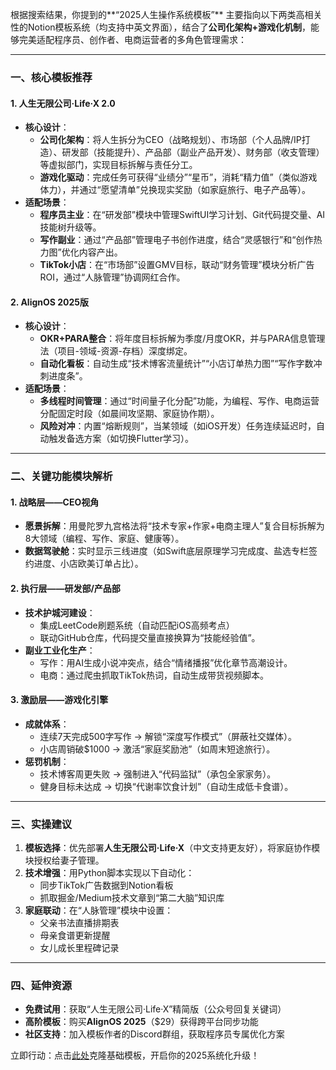 根据搜索结果，你提到的**“2025人生操作系统模板”** 主要指向以下两类高相关性的Notion模板系统（均支持中英文界面），结合了**公司化架构+游戏化机制**，能够完美适配程序员、创作者、电商运营者的多角色管理需求：

---

### **一、核心模板推荐**
#### **1. 人生无限公司·Life·X 2.0** 
- **核心设计**：  
  - **公司化架构**：将人生拆分为CEO（战略规划）、市场部（个人品牌/IP打造）、研发部（技能提升）、产品部（副业产品开发）、财务部（收支管理）等虚拟部门，实现目标拆解与责任分工。
  - **游戏化驱动**：完成任务可获得“业绩分”“星币”，消耗“精力值”（类似游戏体力），并通过“愿望清单”兑换现实奖励（如家庭旅行、电子产品等）。
- **适配场景**：  
  - **程序员主业**：在“研发部”模块中管理SwiftUI学习计划、Git代码提交量、AI技能树升级等。
  - **写作副业**：通过“产品部”管理电子书创作进度，结合“灵感银行”和“创作热力图”优化内容产出。
  - **TikTok小店**：在“市场部”设置GMV目标，联动“财务管理”模块分析广告ROI，通过“人脉管理”协调网红合作。

#### **2. AlignOS 2025版** 
- **核心设计**：  
  - **OKR+PARA整合**：将年度目标拆解为季度/月度OKR，并与PARA信息管理法（项目-领域-资源-存档）深度绑定。
  - **自动化看板**：自动生成“技术博客流量统计”“小店订单热力图”“写作字数冲刺进度条”。
- **适配场景**：  
  - **多线程时间管理**：通过“时间量子化分配”功能，为编程、写作、电商运营分配固定时段（如晨间攻坚期、家庭协作期）。
  - **风险对冲**：内置“熔断规则”，当某领域（如iOS开发）任务连续延迟时，自动触发备选方案（如切换Flutter学习）。

---

### **二、关键功能模块解析**
#### **1. 战略层——CEO视角** 
- **愿景拆解**：用曼陀罗九宫格法将“技术专家+作家+电商主理人”复合目标拆解为8大领域（编程、写作、家庭、健康等）。
- **数据驾驶舱**：实时显示三线进度（如Swift底层原理学习完成度、盐选专栏签约进度、小店欧美订单占比）。

#### **2. 执行层——研发部/产品部** 
- **技术护城河建设**：  
  - 集成LeetCode刷题系统（自动匹配iOS高频考点）  
  - 联动GitHub仓库，代码提交量直接换算为“技能经验值”。
- **副业工业化生产**：  
  - 写作：用AI生成小说冲突点，结合“情绪播报”优化章节高潮设计。  
  - 电商：通过爬虫抓取TikTok热词，自动生成带货视频脚本。

#### **3. 激励层——游戏化引擎** 
- **成就体系**：  
  - 连续7天完成500字写作 → 解锁“深度写作模式”（屏蔽社交媒体）。  
  - 小店周销破$1000 → 激活“家庭奖励池”（如周末短途旅行）。
- **惩罚机制**：  
  - 技术博客周更失败 → 强制进入“代码监狱”（承包全家家务）。  
  - 健身目标未达成 → 切换“代谢率饮食计划”（自动生成低卡食谱）。

---

### **三、实操建议**
1. **模板选择**：优先部署**人生无限公司·Life·X**（中文支持更友好），将家庭协作模块授权给妻子管理。  
2. **技术增强**：用Python脚本实现以下自动化：  
   - 同步TikTok广告数据到Notion看板  
   - 抓取掘金/Medium技术文章到“第二大脑”知识库  
3. **家庭联动**：在“人脉管理”模块中设置：  
   - 父亲书法直播排期表  
   - 母亲食谱更新提醒  
   - 女儿成长里程碑记录  

---

### **四、延伸资源**
- **免费试用**：获取“人生无限公司·Life·X”精简版（公众号回复关键词）  
- **高阶模板**：购买**AlignOS 2025**（$29）获得跨平台同步功能  
- **社区支持**：加入模板作者的Discord群组，获取程序员专属优化方案  

立即行动：点击[此处](https://joojen.notion.site/10c8f07e15ed80e39a6de62781bfa180)克隆基础模板，开启你的2025系统化升级！

